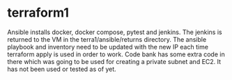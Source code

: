# terraform1
Ansible installs docker, docker compose, pytest and jenkins. The jenkins is returned to the VM in the terra1/ansible/returns directory.
The ansible playbook and inventory need to be updated with the new IP each time terraform apply is used in order to work.
Code bank has some extra code in there which was going to be used for creating a private subnet and EC2. It has not been used or tested as of yet.
